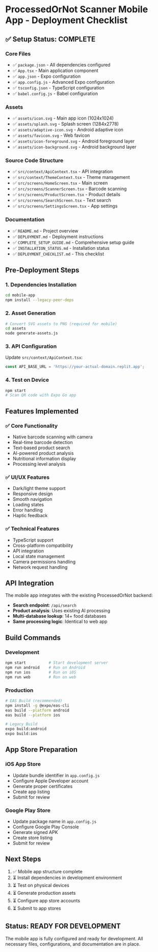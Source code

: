 # ProcessedOrNot Scanner Mobile App - Deployment Checklist

## ✅ Setup Status: COMPLETE

### Core Files
- ✅ `package.json` - All dependencies configured
- ✅ `App.tsx` - Main application component
- ✅ `app.json` - Expo configuration
- ✅ `app.config.js` - Advanced Expo configuration
- ✅ `tsconfig.json` - TypeScript configuration
- ✅ `babel.config.js` - Babel configuration

### Assets
- ✅ `assets/icon.svg` - Main app icon (1024x1024)
- ✅ `assets/splash.svg` - Splash screen (1284x2778)
- ✅ `assets/adaptive-icon.svg` - Android adaptive icon
- ✅ `assets/favicon.svg` - Web favicon
- ✅ `assets/icon-foreground.svg` - Android foreground layer
- ✅ `assets/icon-background.svg` - Android background layer

### Source Code Structure
- ✅ `src/context/ApiContext.tsx` - API integration
- ✅ `src/context/ThemeContext.tsx` - Theme management
- ✅ `src/screens/HomeScreen.tsx` - Main screen
- ✅ `src/screens/ScannerScreen.tsx` - Barcode scanning
- ✅ `src/screens/ProductScreen.tsx` - Product details
- ✅ `src/screens/SearchScreen.tsx` - Text search
- ✅ `src/screens/SettingsScreen.tsx` - App settings

### Documentation
- ✅ `README.md` - Project overview
- ✅ `DEPLOYMENT.md` - Deployment instructions
- ✅ `COMPLETE_SETUP_GUIDE.md` - Comprehensive setup guide
- ✅ `INSTALLATION_STATUS.md` - Installation status
- ✅ `DEPLOYMENT_CHECKLIST.md` - This checklist

## Pre-Deployment Steps

### 1. Dependencies Installation
```bash
cd mobile-app
npm install --legacy-peer-deps
```

### 2. Asset Generation
```bash
# Convert SVG assets to PNG (required for mobile)
cd assets
node generate-assets.js
```

### 3. API Configuration
Update `src/context/ApiContext.tsx`:
```typescript
const API_BASE_URL = 'https://your-actual-domain.replit.app';
```

### 4. Test on Device
```bash
npm start
# Scan QR code with Expo Go app
```

## Features Implemented

### ✅ Core Functionality
- Native barcode scanning with camera
- Real-time barcode detection
- Text-based product search
- AI-powered product analysis
- Nutritional information display
- Processing level analysis

### ✅ UI/UX Features
- Dark/light theme support
- Responsive design
- Smooth navigation
- Loading states
- Error handling
- Haptic feedback

### ✅ Technical Features
- TypeScript support
- Cross-platform compatibility
- API integration
- Local state management
- Camera permissions handling
- Network request handling

## API Integration
The mobile app integrates with the existing ProcessedOrNot backend:
- **Search endpoint**: `/api/search`
- **Product analysis**: Uses existing AI processing
- **Multi-database lookup**: 14+ food databases
- **Same processing logic**: Identical to web app

## Build Commands

### Development
```bash
npm start          # Start development server
npm run android    # Run on Android
npm run ios        # Run on iOS
npm run web        # Run on web
```

### Production
```bash
# EAS Build (recommended)
npm install -g @expo/eas-cli
eas build --platform android
eas build --platform ios

# Legacy Build
expo build:android
expo build:ios
```

## App Store Preparation

### iOS App Store
- Update bundle identifier in `app.config.js`
- Configure Apple Developer account
- Generate proper certificates
- Create app listing
- Submit for review

### Google Play Store
- Update package name in `app.config.js`
- Configure Google Play Console
- Generate signed APK
- Create store listing
- Submit for review

## Next Steps
1. ✅ Mobile app structure complete
2. ⏳ Install dependencies in development environment
3. ⏳ Test on physical devices
4. ⏳ Generate production assets
5. ⏳ Configure app store accounts
6. ⏳ Submit to app stores

## Status: READY FOR DEVELOPMENT
The mobile app is fully configured and ready for development. All necessary files, configurations, and documentation are in place.